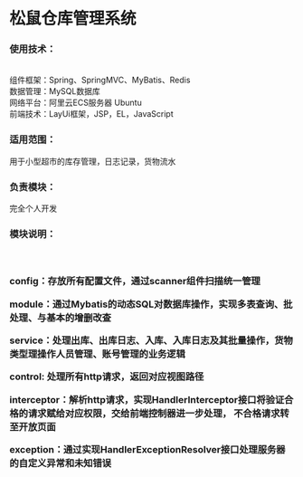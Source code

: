 <h1>松鼠仓库管理系统</h1>
<h3>使用技术：</h3> <br>
 组件框架：Spring、SpringMVC、MyBatis、Redis<br>
 数据管理：MySQL数据库<br>
 网络平台：阿里云ECS服务器 Ubuntu<br>
 前端技术：LayUi框架，JSP，EL，JavaScript<br>
<h3>适用范围：</h3>用于小型超市的库存管理，日志记录，货物流水<br>
<h3>负责模块：</h3>完全个人开发<br>
<h3>模块说明：<h3><br>
<p>config：存放所有配置文件，通过scanner组件扫描统一管理</p>
<p>module：通过Mybatis的动态SQL对数据库操作，实现多表查询、批处理、与基本的增删改查</p>
<p>service：处理出库、出库日志、入库、入库日志及其批量操作，货物类型理操作人员管理、账号管理的业务逻辑</p>
<p>control: 处理所有http请求，返回对应视图路径</p>
<p>interceptor：解析http请求，实现HandlerInterceptor接口将验证合格的请求赋给对应权限，交给前端控制器进一步处理， 不合格请求转至开放页面</p>
<p>exception：通过实现HandlerExceptionResolver接口处理服务器的自定义异常和未知错误</p>

